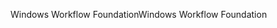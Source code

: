 <span data-ttu-id="55daa-101">Windows Workflow Foundation</span><span class="sxs-lookup"><span data-stu-id="55daa-101">Windows Workflow Foundation</span></span>